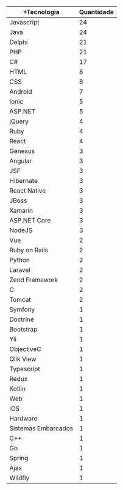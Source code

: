 |+Tecnologia  | Quantidade |
|------------ | -----------|
|Javascript |24 |
|Java |24 |
|Delphi |21 |
|PHP |21 |
|C# |17 |
|HTML |8 |
|CSS |8 |
|Android |7 |
|Ionic |5 |
|ASP.NET |5 |
|jQuery |4 |
|Ruby |4 |
|React |4 |
|Genexus |3 |
|Angular |3 |
|JSF |3 |
|Hibernate |3 |
|React Native |3 |
|JBoss |3 |
|Xamarin |3 |
|ASP.NET Core |3 |
|NodeJS |3 |
|Vue |2 |
|Ruby on Rails |2 |
|Python |2 |
|Laravel |2 |
|Zend Framework |2 |
|C |2 |
|Tomcat |2 |
|Symfony |1 |
|Doctrine |1 |
|Bootstrap |1 |
|Yii |1 |
|ObjectiveC |1 |
|Qlik View |1 |
|Typescript |1 |
|Redux |1 |
|Kotlin |1 |
|Web |1 |
|iOS |1 |
|Hardware |1 |
|Sistemas Embarcados |1 |
|C++ |1 |
|Go |1 |
|Spring |1 |
|Ajax |1 |
|Wildfly |1 |
